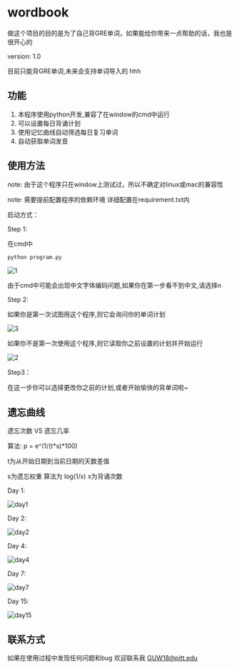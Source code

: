 # wordbook

做这个项目的目的是为了自己背GRE单词，如果能给你带来一点帮助的话，我也是很开心的

version: 1.0

目前只能背GRE单词,未来会支持单词导入的 hhh

## 功能

1. 本程序使用python开发,兼容了在window的cmd中运行
2. 可以设置每日背诵计划
3. 使用记忆曲线自动筛选每日复习单词
4. 自动获取单词发音

## 使用方法

note: 由于这个程序只在window上测试过，所以不确定对linux或mac的兼容性

note: 需要提前配置程序的依赖环境 详细配置在requirement.txt内

启动方式：



Step 1:

在cmd中

~~~cmd
python program.py
~~~

![1](https://github.com/wgr5600133/wordbook/blob/main/readme_image/1.png)

由于cmd中可能会出现中文字体编码问题,如果你在第一步看不到中文,请选择n



Step 2:

如果你是第一次试图用这个程序,则它会询问你的单词计划

![3](https://github.com/wgr5600133/wordbook/blob/main/readme_image/3.png)

如果你不是第一次使用这个程序,则它读取你之前设置的计划并开始运行

![2](https://github.com/wgr5600133/wordbook/blob/main/readme_image/2.png)



Step3：

在这一步你可以选择更改你之前的计划,或者开始愉快的背单词啦~

## 遗忘曲线

遗忘次数 VS 遗忘几率

算法: p = e^(1/(t*s)*100) 

t为从开始日期到当前日期的天数差值

s为遗忘权重 算法为 log(1/x) x为背诵次数

Day 1:

![day1](https://github.com/wgr5600133/wordbook/blob/main/figures/day1.png)

Day 2:

![day2](https://github.com/wgr5600133/wordbook/blob/main/figures/day2.png)

Day 4:

![day4](https://github.com/wgr5600133/wordbook/blob/main/figures/day4.png)

Day 7:

![day7](https://github.com/wgr5600133/wordbook/blob/main/figures/day7.png)

Day 15:

![day15](https://github.com/wgr5600133/wordbook/blob/main/figures/day15.png)



## 联系方式

如果在使用过程中发现任何问题和bug 欢迎联系我 GUW18@pitt.edu
